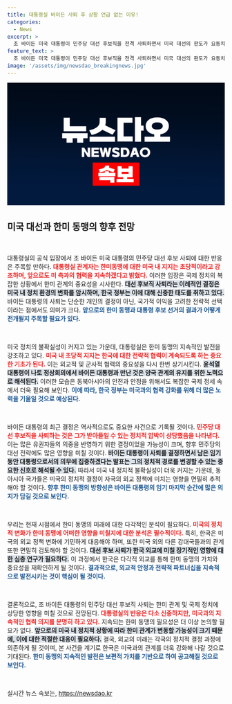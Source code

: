 ```yaml
---
title: 대통령실 바이든 사퇴 후 상황 언급 없는 이유!
categories:
  - News
excerpt: >
  조 바이든 미국 대통령이 민주당 대선 후보직을 전격 사퇴하면서 미국 대선의 판도가 요동치고 있다. 한국 대통령실은 이에 대해 한미 동맹 유지를 강조하며 초당적 지지를 확인했다. 과연 이 역사적인 결정이 미국 정치에 미칠 영향은?
feature_text: >
  조 바이든 미국 대통령이 민주당 대선 후보직을 전격 사퇴하면서 미국 대선의 판도가 요동치고 있다. 한국 대통령실은 이에 대해 한미 동맹 유지를 강조하며 초당적 지지를 확인했다. 과연 이 역사적인 결정이 미국 정치에 미칠 영향은?
image: '/assets/img/newsdao_breakingnews.jpg'
---
```


<p><img src="/assets/img/newsdao_breakingnews.jpg" alt="pcversion 속보" /></p>

<h2 data-ke-size="size26">미국 대선과 한미 동맹의 향후 전망</h2>

<p data-ke-size="size16">&nbsp;</p>

<p>대통령실의 공식 입장에서 조 바이든 미국 대통령의 민주당 대선 후보 사퇴에 대한 반응은 주목할 만하다. <b><span style="color: #ee2323;">대통령실 관계자는 한미동맹에 대한 미국 내 지지는 초당적이라고 강조하며, 앞으로도 미 측과의 협력을 지속하겠다고 밝혔다.</span></b> 이러한 입장은 국제 정치의 복잡한 상황에서 한미 관계의 중요성을 시사한다. <b><span style="background-color: #21538527;">대선 후보직 사퇴라는 이례적인 결정은 미국 내 정치 환경의 변화를 암시하며, 한국 정부는 이에 대해 신중한 태도를 취하고 있다.</span></b> 바이든 대통령의 사퇴는 단순한 개인의 결정이 아닌, 국가적 이익을 고려한 전략적 선택이라는 점에서도 의미가 크다. <b><span style="color: #1a5490;">앞으로의 한미 동맹과 대통령 후보 선거의 결과가 어떻게 전개될지 주목할 필요가 있다.</span></b></p>

<p data-ke-size="size16">&nbsp;</p>

<p>미국 정치의 불확실성이 커지고 있는 가운데, 대통령실은 한미 동맹의 지속적인 발전을 강조하고 있다. <b><span style="color: #ee2323;">미국 내 초당적 지지는 한국에 대한 전략적 협력이 계속되도록 하는 중요한 기초가 된다.</span></b> 이는 외교적 및 군사적 협력의 중요성을 다시 한번 상기시킨다. <b><span style="background-color: #21538527;">윤석열 대통령이 나토 정상회의에서 바이든 대통령과 만난 것은 양국 관계의 유지를 위한 노력으로 해석된다.</span></b> 이러한 모습은 동북아시아의 안전과 안정을 위해서도 복잡한 국제 정세 속에서 더욱 필요해 보인다. <b><span style="color: #1a5490;">이에 따라, 한국 정부는 미국과의 협력 강화를 위해 더 많은 노력을 기울일 것으로 예상된다.</span></b></p>

<p data-ke-size="size16">&nbsp;</p>

<p>바이든 대통령의 최근 결정은 역사적으로도 중요한 사건으로 기록될 것이다. <b><span style="color: #ee2323;">민주당 대선 후보직을 사퇴하는 것은 그가 받아들일 수 있는 정치적 압박이 상당했음을 나타낸다.</span></b> 이는 많은 유권자들의 의중을 반영하기 위한 결정이었을 가능성이 크며, 향후 민주당의 대선 전략에도 많은 영향을 미칠 것이다. <b><span style="background-color: #21538527;">바이든 대통령이 사퇴를 결정하면서 남은 임기 동안 대통령으로서의 의무에 집중하겠다는 발표는 그의 정치적 경로를 변경할 수 있는 중요한 신호로 해석될 수 있다.</span></b> 따라서 미국 내 정치적 불확실성이 더욱 커지는 가운데, 동아시아 국가들은 미국의 정치적 결정이 자국의 외교 정책에 미치는 영향을 면밀히 추적해야 할 것이다. <b><span style="color: #1a5490;">향후 한미 동맹의 방향성은 바이든 대통령의 임기 마지막 순간에 많은 의지가 담길 것으로 보인다.</span></b></p>

<p data-ke-size="size16">&nbsp;</p>

<p>우리는 현재 시점에서 한미 동맹의 미래에 대한 다각적인 분석이 필요하다. <b><span style="color: #ee2323;">미국의 정치적 변화가 한미 동맹에 어떠한 영향을 미칠지에 대한 분석은 필수적이다.</span></b> 특히, 한국은 미국의 외교 정책 변화에 기민하게 대응해야 하며, 또한 미국 외의 다른 강대국들과의 관계 또한 면밀히 검토해야 할 것이다. <b><span style="background-color: #21538527;">대선 후보 사퇴가 한국 외교에 미칠 장기적인 영향에 대한 심층 연구가 필요하다.</span></b> 이 과정에서 한국은 다각적 외교를 통해 한미 동맹의 가치와 중요성을 재확인하게 될 것이다. <b><span style="color: #1a5490;">결과적으로, 외교적 안정과 전략적 파트너십을 지속적으로 발전시키는 것이 핵심이 될 것이다.</span></b></p>

<p data-ke-size="size16">&nbsp;</p>

<p>결론적으로, 조 바이든 대통령의 민주당 대선 후보직 사퇴는 한미 관계 및 국제 정치에 상당한 영향을 미칠 것으로 전망된다. <b><span style="color: #ee2323;">대통령실의 반응은 다소 신중하지만, 미국과의 지속적인 협력 의지를 분명히 하고 있다.</span></b> 지속되는 한미 동맹의 필요성은 더 이상 논의할 필요가 없다. <b><span style="background-color: #21538527;">앞으로의 미국 내 정치적 상황에 따라 한미 관계가 변동할 가능성이 크기 때문에, 이에 대한 적절한 대응이 필요하다.</span></b> 결국, 외교의 미래는 각국의 정치적 결정 과정에 의존하게 될 것이며, 본 사건을 계기로 한국은 미국과의 관계를 더욱 강화해 나갈 것으로 기대된다. <b><span style="color: #1a5490;">한미 동맹의 지속적인 발전은 보편적 가치를 기반으로 하여 공고해질 것으로 보인다.</span></b></p>

<p data-ke-size="size16">&nbsp;</p>
실시간 뉴스 속보는, <a href="https://newsdao.kr" rel="dofollow">https://newsdao.kr</a>


